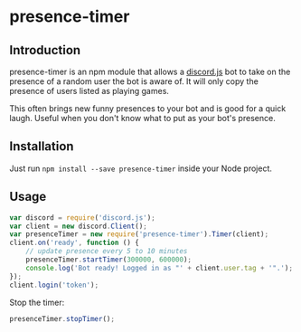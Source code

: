 [discord.js]: https://www.npmjs.com/package/discord.js

# presence-timer

## Introduction

presence-timer is an npm module that allows a [discord.js] bot to take on the presence of a random user the bot is aware of. It will only copy the presence of users listed as playing games.

This often brings new funny presences to your bot and is good for a quick laugh. Useful when you don't know what to put as your bot's presence.

## Installation

Just run `npm install --save presence-timer` inside your Node project.

## Usage

```js
var discord = require('discord.js');
var client = new discord.Client();
var presenceTimer = new require('presence-timer').Timer(client);
client.on('ready', function () {
	// update presence every 5 to 10 minutes
	presenceTimer.startTimer(300000, 600000);
	console.log('Bot ready! Logged in as "' + client.user.tag + '".');
});
client.login('token');
```

Stop the timer:

```js
presenceTimer.stopTimer();
```
